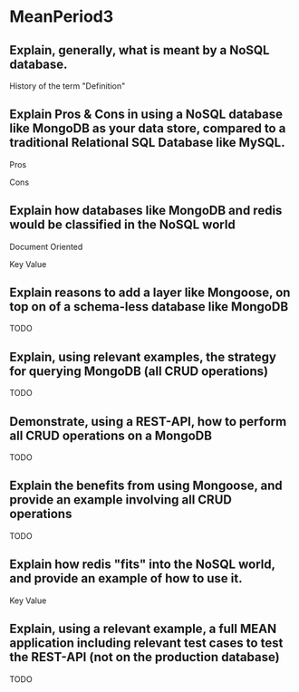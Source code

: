 # MeanPeriod3

## Explain, generally, what is meant by a NoSQL database.

History of the term
"Definition"


## Explain Pros & Cons in using a NoSQL database like MongoDB as your data store, compared to a traditional Relational SQL Database like MySQL.

Pros


Cons


## Explain how databases like MongoDB and redis would be classified in the NoSQL world

Document Oriented

Key Value


## Explain reasons to add a layer like Mongoose, on top on of a schema-less database like MongoDB

TODO


## Explain, using relevant examples, the strategy for querying MongoDB (all CRUD operations)

TODO

## Demonstrate, using a REST-API, how to perform all CRUD operations on a MongoDB

TODO


## Explain the benefits from using Mongoose, and provide an example involving all CRUD operations

TODO


## Explain how redis "fits" into the NoSQL world, and provide an example of how to use it.

Key Value


## Explain, using a relevant example, a full MEAN application including relevant test cases to test the REST-API (not on the production database)

TODO